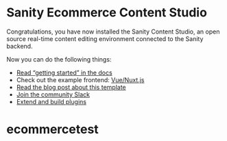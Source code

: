 # Sanity Ecommerce Content Studio

Congratulations, you have now installed the Sanity Content Studio, an open source real-time content editing environment connected to the Sanity backend.

Now you can do the following things:

- [Read “getting started” in the docs](https://www.sanity.io/docs/introduction/getting-started?utm_source=readme)
- Check out the example frontend: [Vue/Nuxt.js](https://github.com/sanity-io/example-ecommerce-snipcart-vue)
- [Read the blog post about this template](https://www.sanity.io/blog/e-commerce-vue-nuxt-snipcart?uutm_source=readme)
- [Join the community Slack](https://slack.sanity.io/?utm_source=readme)
- [Extend and build plugins](https://www.sanity.io/docs/content-studio/extending?utm_source=readme)
# ecommercetest
